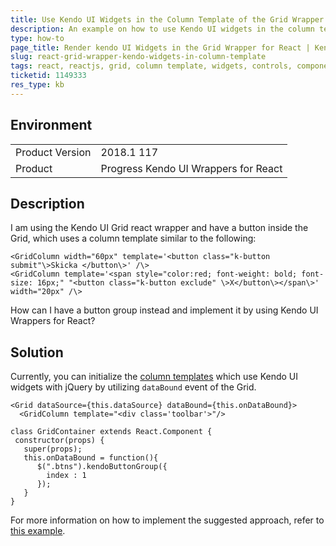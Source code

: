 ```yaml
---
title: Use Kendo UI Widgets in the Column Template of the Grid Wrapper for React
description: An example on how to use Kendo UI widgets in the column template of a kendo UI Grid wrapper for React.
type: how-to
page_title: Render kendo UI Widgets in the Grid Wrapper for React | Kendo UI for React  
slug: react-grid-wrapper-kendo-widgets-in-column-template
tags: react, reactjs, grid, column template, widgets, controls, components, render, show
ticketid: 1149333
res_type: kb
---
```


## Environment

<table>
	<tr>
		<td>Product Version</td>
		<td>2018.1 117</td>
	</tr>
	<tr>
		<td>Product</td>
		<td>Progress Kendo UI Wrappers for React</td>
	</tr>
</table>


## Description

I am using the Kendo UI Grid react wrapper and have a button inside the Grid, which uses a column template similar to the following:

```
<GridColumn width="60px" template='<button class="k-button submit"\>Skicka </button\>' /\>
<GridColumn template='<span style="color:red; font-weight: bold; font-size: 16px;" "<button class="k-button exclude" \>X</button\></span\>' width="20px" /\>  
```

How can I have a button group instead and implement it by using Kendo UI Wrappers for React?

## Solution

Currently, you can initialize the [column templates](https://www.telerik.com/kendo-react-ui-wrappers/components/grid/columns/) which use Kendo UI widgets with jQuery by utilizing `dataBound` event of the Grid.

```
<Grid dataSource={this.dataSource} dataBound={this.onDataBound}>
  <GridColumn template="<div class='toolbar'>"/>

class GridContainer extends React.Component {
 constructor(props) {
   super(props);
   this.onDataBound = function(){
      $(".btns").kendoButtonGroup({
        index : 1
      });
   }
}
```

For more information on how to implement the suggested approach, refer to [this example](https://plnkr.co/edit/S33zdG0uKVemHdNEL2wK?p=preview).
